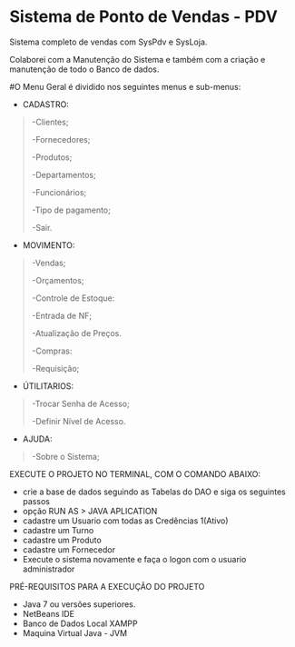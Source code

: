 # Sistema de Ponto de Vendas - PDV

Sistema completo de vendas com SysPdv e SysLoja.

Colaborei com a Manutenção do Sistema e também com a criação e manutenção de todo o Banco de dados.

#O Menu Geral é dividido nos seguintes menus e sub-menus:

-   CADASTRO:

> -Clientes;
>
> -Fornecedores;
>
> -Produtos;
>
> -Departamentos;
>
> -Funcionários;
>
> -Tipo de pagamento;
>
> -Sair.

-   MOVIMENTO:

> -Vendas;
>
> -Orçamentos;
>
> -Controle de Estoque:
>
> -Entrada de NF;
>
> -Atualização de Preços.
>
> -Compras:
>
> -Requisição;
>
-   ÚTILITARIOS:

>
> -Trocar Senha de Acesso;
>
> -Definir Nível de Acesso.

-   AJUDA:

> -Sobre o Sistema;


EXECUTE O PROJETO NO TERMINAL, COM O COMANDO ABAIXO: 
- crie a base de dados seguindo as Tabelas do DAO e siga os seguintes passos
- opção RUN AS > JAVA APLICATION 
- cadastre um Usuario com todas as Credências 1(Ativo)
- cadastre um Turno
- cadastre um Produto
- cadastre um Fornecedor
- Execute o sistema novamente e faça o logon com o usuario administrador


PRÉ-REQUISITOS PARA A EXECUÇÃO DO PROJETO
- Java 7 ou versões superiores.
- NetBeans IDE
- Banco de Dados Local XAMPP
- Maquina Virtual Java - JVM
